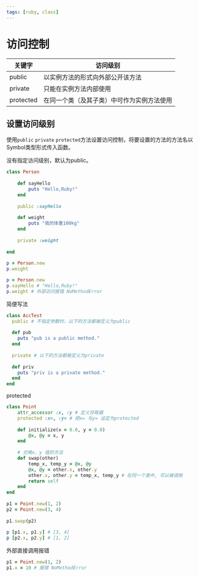 ```yaml
---
tags: [ruby, class]
---
```

# 访问控制

| 关键字 | 访问级别 |
| ---- | ---- |
| public | 以实例方法的形式向外部公开该方法 |
| private | 只能在实例方法内部使用 |
| protected | 在同一个类（及其子类）中可作为实例方法使用 |

## 设置访问级别

使用`public` `private` `protected`方法设置访问控制，将要设置的方法的方法名以Symbol类型形式传入函数。

没有指定访问级别，默认为public。

```ruby
class Person
	
	def sayHello
		puts "Hello,Ruby!"
	end
	
	public :sayHello
	
	def weight
		puts "我的体重100kg"
	end
	
	private :weight
	
end
 
p = Person.new
p.weight
```

```ruby
p = Person.new
p.sayHello # "Hello,Ruby!"
p.weight # 外部访问报错 NoMethodError
```

简便写法

```ruby
class AccTest
  public # 不指定参数时，以下的方法都被定义为public
 
  def pub
    puts "pub is a public method."
  end
 
  private # 以下的方法都被定义为private
 
  def priv
    puts "priv is a private method."
  end
end
```

protected

```ruby
class Point
	attr_accessor :x, :y # 定义存取器
	protected :x=, :y= # 把x= 与y= 设定为protected
	
	def initialize(x = 0.0, y = 0.0)
		@x, @y = x, y
	end
 
	# 交换x、y 值的方法
	def swap(other)
		temp_x, temp_y = @x, @y
		@x, @y = other.x, other.y
		other.x, other.y = temp_x, temp_y # 在同一个类中, 可以被调用
		return self
	end
end
 
p1 = Point.new(1, 2)
p2 = Point.new(3, 4)
 
p1.swap(p2)
 
p [p1.x, p1.y] # [3, 4]
p [p2.x, p2.y] # [1, 2]
```

外部直接调用报错

```ruby
p1 = Point.new(1, 2)
p1.x = 10 # 报错 NoMethodError
```